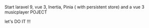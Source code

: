Start laravel 9, vue 3, Inertia, Pinia ( with persistent store) and a vue 3 musicplayer 
POJECT 




let's DO IT !!!
